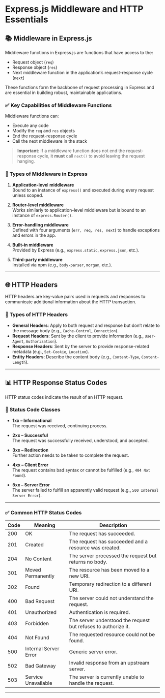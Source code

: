 # Express.js Middleware and HTTP Essentials

## 📚 Middleware in Express.js

Middleware functions in Express.js are functions that have access to the:

- Request object (`req`)
- Response object (`res`)
- Next middleware function in the application’s request-response cycle (`next`)

These functions form the backbone of request processing in Express and are essential in building robust, maintainable applications.

### ✅ Key Capabilities of Middleware Functions

Middleware functions can:

- Execute any code
- Modify the `req` and `res` objects
- End the request-response cycle
- Call the next middleware in the stack

> **Important**: If a middleware function does not end the request-response cycle, it **must** call `next()` to avoid leaving the request hanging.

### 🧱 Types of Middleware in Express

1. **Application-level middleware**  
   Bound to an instance of `express()` and executed during every request unless scoped.

2. **Router-level middleware**  
   Works similarly to application-level middleware but is bound to an instance of `express.Router()`.

3. **Error-handling middleware**  
   Defined with four arguments (`err, req, res, next`) to handle exceptions and errors in the app.

4. **Built-in middleware**  
   Provided by Express (e.g., `express.static`, `express.json`, etc.).

5. **Third-party middleware**  
   Installed via npm (e.g., `body-parser`, `morgan`, etc.).

---

## 🌐 HTTP Headers

HTTP headers are key-value pairs used in requests and responses to communicate additional information about the HTTP transaction.

### 🔑 Types of HTTP Headers

- **General Headers**: Apply to both request and response but don’t relate to the message body (e.g., `Cache-Control`, `Connection`).
- **Request Headers**: Sent by the client to provide information (e.g., `User-Agent`, `Authorization`).
- **Response Headers**: Sent by the server to provide response-related metadata (e.g., `Set-Cookie`, `Location`).
- **Entity Headers**: Describe the content body (e.g., `Content-Type`, `Content-Length`).

---

## 📊 HTTP Response Status Codes

HTTP status codes indicate the result of an HTTP request.

### 🔢 Status Code Classes

- **1xx – Informational**  
  The request was received, continuing process.

- **2xx – Successful**  
  The request was successfully received, understood, and accepted.

- **3xx – Redirection**  
  Further action needs to be taken to complete the request.

- **4xx – Client Error**  
  The request contains bad syntax or cannot be fulfilled (e.g., `404 Not Found`).

- **5xx – Server Error**  
  The server failed to fulfill an apparently valid request (e.g., `500 Internal Server Error`).

---

### ✅ Common HTTP Status Codes

| Code | Meaning               | Description                                                    |
| ---- | --------------------- | -------------------------------------------------------------- |
| 200  | OK                    | The request has succeeded.                                     |
| 201  | Created               | The request has succeeded and a resource was created.          |
| 204  | No Content            | The server processed the request but returns no body.          |
| 301  | Moved Permanently     | The resource has been moved to a new URI.                      |
| 302  | Found                 | Temporary redirection to a different URI.                      |
| 400  | Bad Request           | The server could not understand the request.                   |
| 401  | Unauthorized          | Authentication is required.                                    |
| 403  | Forbidden             | The server understood the request but refuses to authorize it. |
| 404  | Not Found             | The requested resource could not be found.                     |
| 500  | Internal Server Error | Generic server error.                                          |
| 502  | Bad Gateway           | Invalid response from an upstream server.                      |
| 503  | Service Unavailable   | The server is currently unable to handle the request.          |

---
